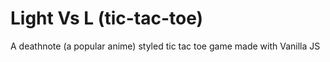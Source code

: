 # Light Vs L (tic-tac-toe)
A deathnote (a popular anime) styled tic tac toe game made with Vanilla JS
